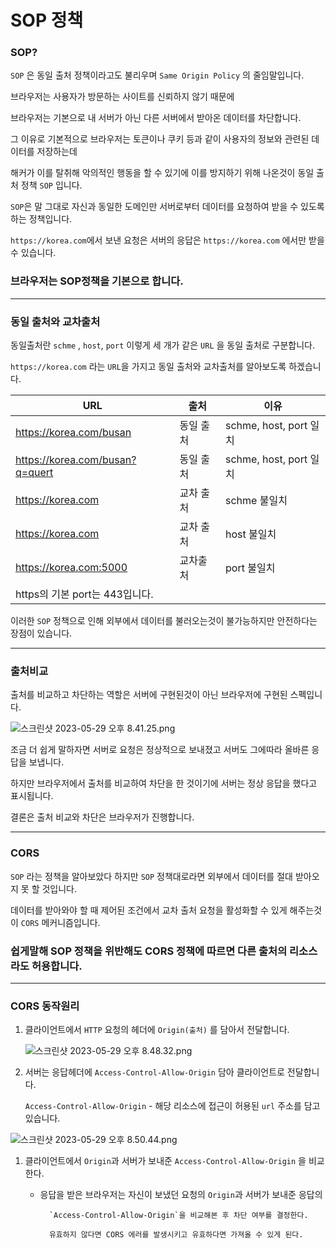 # SOP 정책

### SOP?

`SOP` 은 동일 출처 정책이라고도 불리우며 `Same Origin Policy` 의 줄임말입니다.

브라우저는 사용자가 방문하는 사이트를 신뢰하지 않기 때문에

브라우저는 기본으로 내 서버가 아닌 다른 서버에서 받아온 데이터를 차단합니다.

그 이유로 기본적으로 브라우저는 토큰이나 쿠키 등과 같이 사용자의 정보와 관련된 데이터를 저장하는데

해커가 이를 탈취해 악의적인 행동을 할 수 있기에 이를 방지하기 위해 나온것이 동일 출처 정책 `SOP` 입니다.

`SOP`은 말 그대로 자신과 동일한 도메인만 서버로부터 데이터를 요청하여 받을 수 있도록 하는 정책입니다.

`https://korea.com`에서 보낸 요청은 서버의 응답은 `https://korea.com` 에서만 받을 수 있습니다.

### 브라우저는 SOP정책을 기본으로 합니다.

---

### 동일 출처와 교차출처

동일출처란 `schme` , `host`, `port` 이렇게 세 개가 같은 `URL` 을 동일 출처로 구분합니다.

`https://korea.com` 라는 `URL`을 가지고 동일 출처와 교차출처를 알아보도록 하겠습니다.

| URL | 출처 | 이유 |
| --- | --- | --- |
| https://korea.com/busan | 동일 출처 | schme, host, port 일치 |
| https://korea.com/busan?q=quert | 동일 출처 | schme, host, port 일치 |
| https://korea.com | 교차 출처 | schme 불일치 |
| https://korea.com | 교차 출처 | host 불일치 |
| https://korea.com:5000 | 교차출처 | port 불일치 
https의 기본 port는 443입니다. |

이러한 `SOP` 정책으로 인해 외부에서 데이터를 불러오는것이 불가능하지만 안전하다는 장점이 있습니다.

---

### 출처비교

출처를 비교하고 차단하는 역할은 서버에 구현된것이 아닌 브라우저에 구현된 스펙입니다.

![스크린샷 2023-05-29 오후 8.41.25.png](https://s3-us-west-2.amazonaws.com/secure.notion-static.com/16c8fb5a-e579-4487-a516-8fa444a647b2/%E1%84%89%E1%85%B3%E1%84%8F%E1%85%B3%E1%84%85%E1%85%B5%E1%86%AB%E1%84%89%E1%85%A3%E1%86%BA_2023-05-29_%E1%84%8B%E1%85%A9%E1%84%92%E1%85%AE_8.41.25.png)

조금 더 쉽게 말하자면 서버로 요청은 정상적으로 보내졌고 서버도 그에따라 올바른 응답을 보냅니다.

하지만 브라우저에서 출처를 비교하여 차단을 한 것이기에 서버는 정상 응답을 했다고 표시됩니다.

결론은 출처 비교와 차단은 브라우저가 진행합니다.

---

### CORS

`SOP` 라는 정책을 알아보았다 하지만 `SOP` 정책대로라면 외부에서 데이터를 절대 받아오지 못 할 것입니다.

데이터를 받아와야 할 때 제어된 조건에서 교차 출처 요청을 활성화할 수 있게 해주는것이 `CORS` 메커니즘입니다.

### 쉽게말해 SOP 정책을 위반해도 CORS 정책에 따르면 다른 출처의 리소스라도 허용합니다.

---

### CORS 동작원리

1. 클라이언트에서 `HTTP` 요청의 헤더에 `Origin(출처)` 를 담아서 전달합니다.
    
    ![스크린샷 2023-05-29 오후 8.48.32.png](https://s3-us-west-2.amazonaws.com/secure.notion-static.com/cb7967eb-5cec-485b-88da-50a59514bfbc/%E1%84%89%E1%85%B3%E1%84%8F%E1%85%B3%E1%84%85%E1%85%B5%E1%86%AB%E1%84%89%E1%85%A3%E1%86%BA_2023-05-29_%E1%84%8B%E1%85%A9%E1%84%92%E1%85%AE_8.48.32.png)
    

1. 서버는 응답헤더에 `Access-Control-Allow-Origin` 담아 클라이언트로 전달합니다.

     `Access-Control-Allow-Origin` - 해당 리소스에 접근이 허용된 `url` 주소를 담고 있습니다.

![스크린샷 2023-05-29 오후 8.50.44.png](https://s3-us-west-2.amazonaws.com/secure.notion-static.com/37a5145e-f718-4b02-b63d-47483d8d43a2/%E1%84%89%E1%85%B3%E1%84%8F%E1%85%B3%E1%84%85%E1%85%B5%E1%86%AB%E1%84%89%E1%85%A3%E1%86%BA_2023-05-29_%E1%84%8B%E1%85%A9%E1%84%92%E1%85%AE_8.50.44.png)

1. 클라이언트에서 `Origin`과 서버가 보내준 `Access-Control-Allow-Origin` 을 비교한다.
    - 응답을 받은 브라우저는 자신이 보냈던 요청의 `Origin`과 서버가 보내준 응답의
    
            `Access-Control-Allow-Origin`을 비교해본 후 차단 여부를 결정한다.
    
            유효하지 않다면 CORS 에러를 발생시키고 유효하다면 가져올 수 있게 된다.